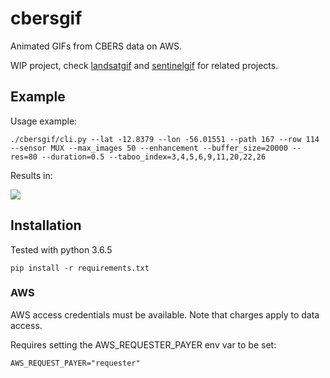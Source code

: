 # cbersgif

Animated GIFs from CBERS data on AWS.

WIP project, check [landsatgif](https://github.com/vincentsarago/landsatgif) and [sentinelgif](https://github.com/fredliporace/sentinelgif) for related projects.

## Example

Usage example:

```
./cbersgif/cli.py --lat -12.8379 --lon -56.01551 --path 167 --row 114 --sensor MUX --max_images 50 --enhancement --buffer_size=20000 --res=80 --duration=0.5 --taboo_index=3,4,5,6,9,11,20,22,26
```

Results in:

![](img_samples/1426060a-f0a8-11e8-b241-080027243b40.gif)

## Installation

Tested with python 3.6.5

```
pip install -r requirements.txt
```

### AWS

AWS access credentials must be available. Note that charges apply to data access.

Requires setting the AWS_REQUESTER_PAYER env var to be set:

```
AWS_REQUEST_PAYER="requester"
```
